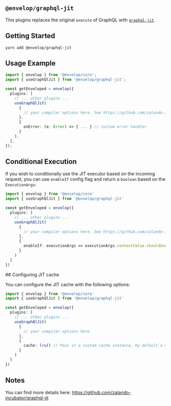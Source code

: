 ## `@envelop/graphql-jit`

This plugins replaces the original `execute` of GraphQL with [`graphql-jit`](https://github.com/zalando-incubator/graphql-jit).

## Getting Started

```
yarn add @envelop/graphql-jit
```

## Usage Example

```ts
import { envelop } from '@envelop/core';
import { useGraphQlJit } from '@envelop/graphql-jit';

const getEnveloped = envelop({
  plugins: [
    // ... other plugins ...
    useGraphQlJit(
      {
        // your compiler options here. See https://github.com/zalando-incubator/graphql-jit#compiledquery--compilequeryschema-document-operationname-compileroptions
      },
      {
        onError: (e: Error) => { ... } // custom error handler
      }
    ),
  ],
});
```

## Conditional Execution

If you wish to conditionally use the JIT executor based on the incoming request, you can use `enableIf` config flag and return a `boolean` based on the `ExecutionArgs`:

```ts
import { envelop } from '@envelop/core'
import { useGraphQlJit } from '@envelop/graphql-jit'

const getEnveloped = envelop({
  plugins: [
    // ... other plugins ...
    useGraphQlJit(
      {
        // your compiler options here. See https://github.com/zalando-incubator/graphql-jit#compiledquery--compilequeryschema-document-operationname-compileroptions
      },
      {
        enableIf: executionArgs => executionArgs.contextValue.shouldUseJit
      }
    )
  ]
})
```

## Configuring JIT cache

You can configure the JIT cache with the following options:

```ts
import { envelop } from '@envelop/core'
import { useGraphQlJit } from '@envelop/graphql-jit'

const getEnveloped = envelop({
  plugins: [
    // ... other plugins ...
    useGraphQlJit(
      {
        // your compiler options here
      },
      {
        cache: lru() // Pass in a custom cache instance, by default a new LRU cache is created which uses the default `max` and `ttl` settings
      }
    )
  ]
})
```

## Notes

You can find more details here: https://github.com/zalando-incubator/graphql-jit
